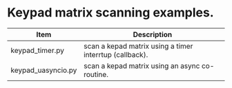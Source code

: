 # Keypad matrix scanning examples.

| Item               | Description                                             |
| ----               | -----------                                             |
| keypad_timer.py    | scan a kepad matrix using a timer interrtup (callback). |
| keypad_uasyncio.py | scan a kepad matrix using an async co-routine.          |
